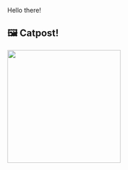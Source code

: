 Hello there!



## 🖼️ Catpost!

<sub>
    <img src="https://cdn2.thecatapi.com/images/AkdUb5Ddk.jpg" height="256">
</sub>

